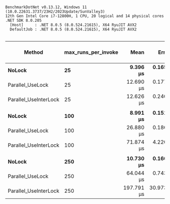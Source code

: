 ```

BenchmarkDotNet v0.13.12, Windows 11 (10.0.22631.3737/23H2/2023Update/SunValley3)
12th Gen Intel Core i7-12800H, 1 CPU, 20 logical and 14 physical cores
.NET SDK 8.0.205
  [Host]     : .NET 8.0.5 (8.0.524.21615), X64 RyuJIT AVX2
  DefaultJob : .NET 8.0.5 (8.0.524.21615), X64 RyuJIT AVX2


```
| Method                | max_runs_per_invoke | Mean       | Error      | StdDev     | Ratio | RatioSD | Completed Work Items | Lock Contentions | Code Size |
|---------------------- |-------------------- |-----------:|-----------:|-----------:|------:|--------:|---------------------:|-----------------:|----------:|
| **NoLock**                | **25**                  |   **9.396 μs** |  **0.1651 μs** |  **0.1545 μs** |  **1.00** |    **0.00** |               **7.1239** |           **0.0000** |   **2,078 B** |
| Parallel_UseLock      | 25                  |  12.690 μs |  0.1777 μs |  0.1662 μs |  1.35 |    0.03 |               9.4115 |           0.0002 |   2,118 B |
| Parallel_UseInterLock | 25                  |  12.626 μs |  0.2401 μs |  0.2858 μs |  1.34 |    0.04 |               8.8600 |           0.0000 |   2,092 B |
|                       |                     |            |            |            |       |         |                      |                  |           |
| **NoLock**                | **100**                 |   **8.991 μs** |  **0.1517 μs** |  **0.1419 μs** |  **1.00** |    **0.00** |               **6.6963** |           **0.0000** |   **2,078 B** |
| Parallel_UseLock      | 100                 |  26.880 μs |  0.1864 μs |  0.1653 μs |  3.00 |    0.05 |               7.8036 |           0.6832 |   2,044 B |
| Parallel_UseInterLock | 100                 |  71.874 μs |  4.2201 μs | 12.3768 μs |  7.30 |    1.40 |               3.5723 |           0.0010 |   2,092 B |
|                       |                     |            |            |            |       |         |                      |                  |           |
| **NoLock**                | **250**                 |  **10.730 μs** |  **0.1605 μs** |  **0.1501 μs** |  **1.00** |    **0.00** |               **8.0599** |                **-** |   **2,044 B** |
| Parallel_UseLock      | 250                 |  64.044 μs |  0.7435 μs |  0.6591 μs |  5.97 |    0.10 |               9.7140 |           2.4056 |   2,039 B |
| Parallel_UseInterLock | 250                 | 197.791 μs | 30.9737 μs | 86.3424 μs | 20.49 |    8.69 |               6.7490 |           0.0020 |   2,055 B |
